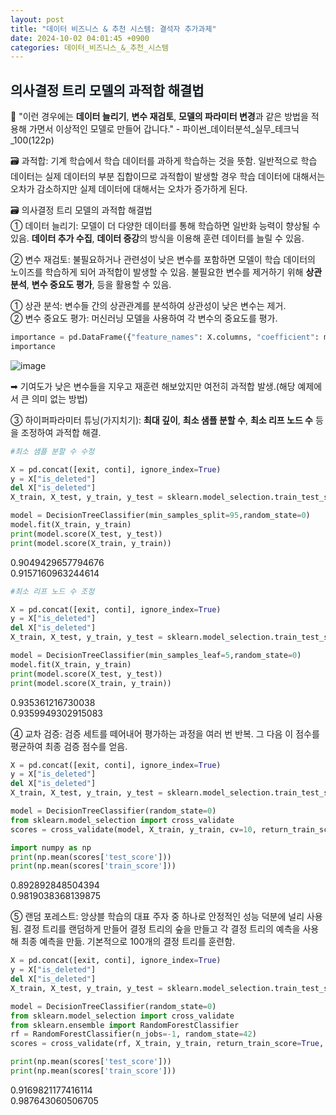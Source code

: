 ```yaml
---
layout: post
title: "데이터 비즈니스 & 추천 시스템: 결석자 추가과제"
date: 2024-10-02 04:01:45 +0900
categories: 데이터_비즈니스_&_추천_시스템
---
```

## <span style= 'background-color: #f1f8ff'>의사결정 트리 모델의 과적합 해결법
🔎 "이런 경우에는 **데이터 늘리기**, **변수 재검토**, **모델의 파라미터 변경**과 같은 방법을 적용해 가면서 이상적인 모델로 만들어 갑니다." - 파이썬_데이터분석_실무_테크닉_100(122p)

🗃️ 과적합: 기계 학습에서 학습 데이터를 과하게 학습하는 것을 뜻함. 일반적으로 학습 데이터는 실제 데이터의 부분 집합이므로 과적합이 발생할 경우 학습 데이터에 대해서는 오차가 감소하지만 실제 데이터에 대해서는 오차가 증가하게 된다.

🗃️ 의사결정 트리 모델의 과적합 해결법\
① 데이터 늘리기: 모델이 더 다양한 데이터를 통해 학습하면 일반화 능력이 향상될 수 있음. **데이터 추가 수집**, **데이터 증강**의 방식을 이용해 훈련 데이터를 늘릴 수 있음.

➁ 변수 재검토: 불필요하거나 관련성이 낮은 변수를 포함하면 모델이 학습 데이터의 노이즈를 학습하게 되어 과적합이 발생할 수 있음. 불필요한 변수를 제거하기 위해 **상관 분석**, **변수 중요도 평가**, 등을 활용할 수 있음.

➀ 상관 분석: 변수들 간의 상관관계를 분석하여 상관성이 낮은 변수는 제거.\
➁ 변수 중요도 평가: 머신러닝 모델을 사용하여 각 변수의 중요도를 평가.
```python
importance = pd.DataFrame({"feature_names": X.columns, "coefficient": model.feature_importances_ })
importance
```
![image](https://github.com/user-attachments/assets/82449944-2452-4815-8c66-1210049539fc)

➡︎ 기여도가 낮은 변수들을 지우고 재훈련 해보았지만 여전히 과적합 발생.(해당 예제에서 큰 의미 없는 방법)

➂ 하이퍼파라미터 튜닝(가지치기): **최대 깊이**, **최소 샘플 분할 수**, **최소 리프 노드 수** 등을 조정하여 과적합 해결.
```python
#최소 샘플 분할 수 수정

X = pd.concat([exit, conti], ignore_index=True)
y = X["is_deleted"]
del X["is_deleted"]
X_train, X_test, y_train, y_test = sklearn.model_selection.train_test_split(X,y)

model = DecisionTreeClassifier(min_samples_split=95,random_state=0)
model.fit(X_train, y_train)
print(model.score(X_test, y_test))
print(model.score(X_train, y_train))
```
0.9049429657794676\
0.9157160963244614

```python
#최소 리프 노드 수 조정

X = pd.concat([exit, conti], ignore_index=True)
y = X["is_deleted"]
del X["is_deleted"]
X_train, X_test, y_train, y_test = sklearn.model_selection.train_test_split(X,y)

model = DecisionTreeClassifier(min_samples_leaf=5,random_state=0)
model.fit(X_train, y_train)
print(model.score(X_test, y_test))
print(model.score(X_train, y_train))
```
0.935361216730038\
0.9359949302915083

➃ 교차 검증: 검증 세트를 떼어내어 평가하는 과정을 여러 번 반복. 그 다음 이 점수를 평균하여 최종 검증 점수를 얻음.
```python
X = pd.concat([exit, conti], ignore_index=True)
y = X["is_deleted"]
del X["is_deleted"]
X_train, X_test, y_train, y_test = sklearn.model_selection.train_test_split(X,y)

model = DecisionTreeClassifier(random_state=0)
from sklearn.model_selection import cross_validate
scores = cross_validate(model, X_train, y_train, cv=10, return_train_score=True)

import numpy as np
print(np.mean(scores['test_score']))
print(np.mean(scores['train_score']))
```
0.892892848504394\
0.9819038368139875

➄ 랜덤 포레스트: 앙상블 학습의 대표 주자 중 하나로 안정적인 성능 덕분에 널리 사용됨. 결정 트리를 랜덤하게 만들어 결정 트리의 숲을 만들고 각 결정 트리의 예측을 사용해 최종 예측을 만듦. 기본적으로 100개의 결정 트리를 훈련함.
```python
X = pd.concat([exit, conti], ignore_index=True)
y = X["is_deleted"]
del X["is_deleted"]
X_train, X_test, y_train, y_test = sklearn.model_selection.train_test_split(X,y)

model = DecisionTreeClassifier(random_state=0)
from sklearn.model_selection import cross_validate
from sklearn.ensemble import RandomForestClassifier
rf = RandomForestClassifier(n_jobs=-1, random_state=42)
scores = cross_validate(rf, X_train, y_train, return_train_score=True, n_jobs=-1) 

print(np.mean(scores['test_score']))
print(np.mean(scores['train_score']))
```
0.9169821177416114\
0.987643060506705
